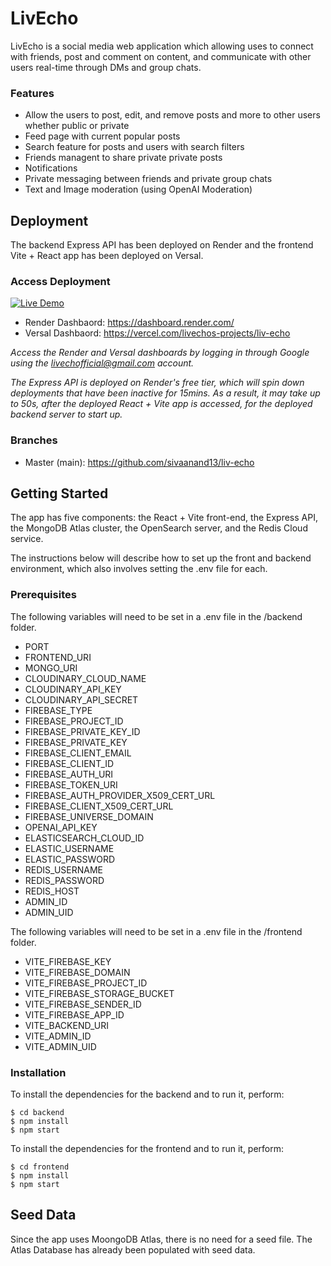 # LivEcho

LivEcho is a social media web application which allowing uses to connect with friends, post and comment on content, and communicate with other users real-time through DMs and group chats.

### Features

- Allow the users to post, edit, and remove posts and more to other users whether public or private
- Feed page with current popular posts
- Search feature for posts and users with search filters
- Friends managent to share private private posts
- Notifications
- Private messaging between friends and private group chats
- Text and Image moderation (using OpenAI Moderation)

## Deployment

The backend Express API has been deployed on Render and the frontend Vite + React app has been deployed on Versal.

### Access Deployment

[![Live Demo](https://img.shields.io/badge/Live%20Demo-Click%20Here-green?style=for-the-badge&logo=vercel)](https://liv-echo.vercel.app/)

- Render Dashbaord: https://dashboard.render.com/
- Versal Dashbaord: https://vercel.com/livechos-projects/liv-echo

_Access the Render and Versal dashboards by logging in through Google using the livechofficial@gmail.com account._

_The Express API is deployed on Render's free tier, which will spin down deployments that have been inactive for 15mins. As a result, it may take up to 50s, after the deployed React + Vite app is accessed, for the deployed backend server to start up._

### Branches

- Master (main): https://github.com/sivaanand13/liv-echo

## Getting Started

The app has five components: the React + Vite front-end, the Express API, the MongoDB Atlas cluster, the OpenSearch server, and the Redis Cloud service.

The instructions below will describe how to set up the front and backend environment, which also involves setting the .env file for each.

### Prerequisites

The following variables will need to be set in a .env file in the /backend folder.

- PORT
- FRONTEND_URI
- MONGO_URI
- CLOUDINARY_CLOUD_NAME
- CLOUDINARY_API_KEY
- CLOUDINARY_API_SECRET
- FIREBASE_TYPE
- FIREBASE_PROJECT_ID
- FIREBASE_PRIVATE_KEY_ID
- FIREBASE_PRIVATE_KEY
- FIREBASE_CLIENT_EMAIL
- FIREBASE_CLIENT_ID
- FIREBASE_AUTH_URI
- FIREBASE_TOKEN_URI
- FIREBASE_AUTH_PROVIDER_X509_CERT_URL
- FIREBASE_CLIENT_X509_CERT_URL
- FIREBASE_UNIVERSE_DOMAIN
- OPENAI_API_KEY
- ELASTICSEARCH_CLOUD_ID
- ELASTIC_USERNAME
- ELASTIC_PASSWORD
- REDIS_USERNAME
- REDIS_PASSWORD
- REDIS_HOST
- ADMIN_ID
- ADMIN_UID

The following variables will need to be set in a .env file in the /frontend folder.

- VITE_FIREBASE_KEY
- VITE_FIREBASE_DOMAIN
- VITE_FIREBASE_PROJECT_ID
- VITE_FIREBASE_STORAGE_BUCKET
- VITE_FIREBASE_SENDER_ID
- VITE_FIREBASE_APP_ID
- VITE_BACKEND_URI
- VITE_ADMIN_ID
- VITE_ADMIN_UID

### Installation

To install the dependencies for the backend and to run it, perform:

```
$ cd backend
$ npm install
$ npm start
```

To install the dependencies for the frontend and to run it, perform:

```
$ cd frontend
$ npm install
$ npm start
```

## Seed Data

Since the app uses MoongoDB Atlas, there is no need for a seed file. The Atlas Database has already been populated with seed data.
